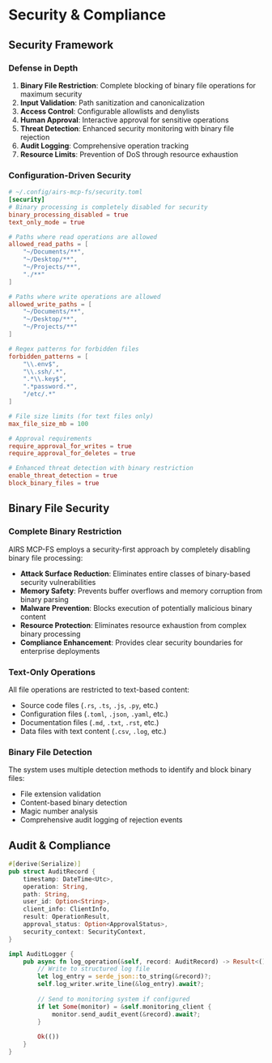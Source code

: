 # Security & Compliance

## **Security Framework**

### **Defense in Depth**
1. **Binary File Restriction**: Complete blocking of binary file operations for maximum security
2. **Input Validation**: Path sanitization and canonicalization
3. **Access Control**: Configurable allowlists and denylists
4. **Human Approval**: Interactive approval for sensitive operations
5. **Threat Detection**: Enhanced security monitoring with binary file rejection
6. **Audit Logging**: Comprehensive operation tracking
7. **Resource Limits**: Prevention of DoS through resource exhaustion

### **Configuration-Driven Security**
```toml
# ~/.config/airs-mcp-fs/security.toml
[security]
# Binary processing is completely disabled for security
binary_processing_disabled = true
text_only_mode = true

# Paths where read operations are allowed
allowed_read_paths = [
    "~/Documents/**",
    "~/Desktop/**", 
    "~/Projects/**",
    "./**"
]

# Paths where write operations are allowed
allowed_write_paths = [
    "~/Documents/**",
    "~/Desktop/**",
    "~/Projects/**"
]

# Regex patterns for forbidden files
forbidden_patterns = [
    "\\.env$",
    "\\.ssh/.*",
    ".*\\.key$",
    ".*password.*",
    "/etc/.*"
]

# File size limits (for text files only)
max_file_size_mb = 100

# Approval requirements
require_approval_for_writes = true
require_approval_for_deletes = true

# Enhanced threat detection with binary restriction
enable_threat_detection = true
block_binary_files = true
```

## **Binary File Security**

### **Complete Binary Restriction**
AIRS MCP-FS employs a security-first approach by completely disabling binary file processing:

- **Attack Surface Reduction**: Eliminates entire classes of binary-based security vulnerabilities
- **Memory Safety**: Prevents buffer overflows and memory corruption from binary parsing
- **Malware Prevention**: Blocks execution of potentially malicious binary content
- **Resource Protection**: Eliminates resource exhaustion from complex binary processing
- **Compliance Enhancement**: Provides clear security boundaries for enterprise deployments

### **Text-Only Operations**
All file operations are restricted to text-based content:
- Source code files (`.rs`, `.ts`, `.js`, `.py`, etc.)
- Configuration files (`.toml`, `.json`, `.yaml`, etc.)
- Documentation files (`.md`, `.txt`, `.rst`, etc.)
- Data files with text content (`.csv`, `.log`, etc.)

### **Binary File Detection**
The system uses multiple detection methods to identify and block binary files:
- File extension validation
- Content-based binary detection
- Magic number analysis
- Comprehensive audit logging of rejection events

## **Audit & Compliance**
```rust
#[derive(Serialize)]
pub struct AuditRecord {
    timestamp: DateTime<Utc>,
    operation: String,
    path: String,
    user_id: Option<String>,
    client_info: ClientInfo,
    result: OperationResult,
    approval_status: Option<ApprovalStatus>,
    security_context: SecurityContext,
}

impl AuditLogger {
    pub async fn log_operation(&self, record: AuditRecord) -> Result<(), AuditError> {
        // Write to structured log file
        let log_entry = serde_json::to_string(&record)?;
        self.log_writer.write_line(&log_entry).await?;
        
        // Send to monitoring system if configured
        if let Some(monitor) = &self.monitoring_client {
            monitor.send_audit_event(&record).await?;
        }
        
        Ok(())
    }
}
```

